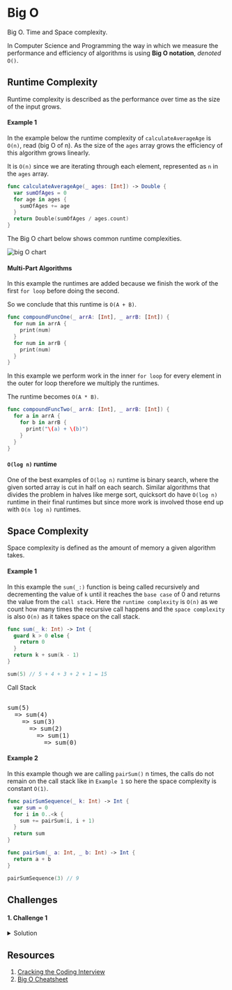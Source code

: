 # Big O

Big O. Time and Space complexity. 

In Computer Science and Programming the way in which we measure the performance and efficiency of algorithms is using **Big O notation**, _denoted_ `O()`. 

## Runtime Complexity 

Runtime complexity is described as the performance over time as the size of the input grows. 


#### Example 1

In the example below the runtime complexity of `calculateAverageAge` is `O(n)`, read (big O of n). As the size of the `ages` array grows the efficiency of this algorithm grows linearly.

It is `O(n)` since we are iterating through each element, represented as `n` in the `ages` array. 

```swift 
func calculateAverageAge(_ ages: [Int]) -> Double {
  var sumOfAges = 0
  for age in ages {
    sumOfAges += age
  }
  return Double(sumOfAges / ages.count)
}
```

The Big O chart below shows common runtime complexities. 

![big O chart](https://miro.medium.com/max/1200/1*_nsMVEEkIr1CH8aHjTNbzA.jpeg)


#### Multi-Part Algorithms 

In this example the runtimes are added because we finish the work of the first `for loop` before doing the second. 

So we conclude that this runtime is `O(A + B)`. 

```swift 
func compoundFuncOne(_ arrA: [Int], _ arrB: [Int]) {
  for num in arrA {
    print(num)
  }
  for num in arrB {
    print(num)
  }
}
```

In this example we perform work in the inner `for loop` for every element in the outer for loop therefore we multiply the runtimes. 

The runtime becomes `O(A * B)`. 

```swift 
func compoundFuncTwo(_ arrA: [Int], _ arrB: [Int]) {
  for a in arrA {
    for b in arrB {
      print("\(a) + \(b)")
    }
  }
}
```

#### `O(log n)` runtime

One of the best examples of `O(log n)` runtime is binary search, where the given sorted array is cut in half on each search. Similar algorithms that divides the problem in halves like merge sort, quicksort do have `O(log n)` runtime in their final runtimes but since more work is involved those end up with `O(n log n)` runtimes. 


## Space Complexity 

Space complexity is defined as the amount of memory a given algorithm takes. 

#### Example 1

In this example the `sum(_:)` function is being called recursively and decrementing the value of `k` until it reaches the `base case` of 0 and returns the value from the `call stack`. Here the `runtime complexity` is `O(n)` as we count how many times the recursive call happens and the `space complexity` is also `O(n)` as it takes space on the call stack. 

```swift 
func sum(_ k: Int) -> Int {
  guard k > 0 else {
    return 0
  }
  return k + sum(k - 1)
}

sum(5) // 5 + 4 + 3 + 2 + 1 = 15
```

Call Stack 

<pre> 
sum(5)
  => sum(4)
    => sum(3)
      => sum(2)
        => sum(1) 
          => sum(0)
</pre>

#### Example 2 

In this example though we are calling `pairSum()` n times, the calls do not remain on the call stack like in `Example 1` so here the space complexity is constant `O(1)`.

```swift 
func pairSumSequence(_ k: Int) -> Int {
  var sum = 0
  for i in 0..<k {
    sum += pairSum(i, i + 1)
  }
  return sum
}

func pairSum(_ a: Int, _ b: Int) -> Int {
  return a + b
}

pairSumSequence(3) // 9
```

## Challenges 

#### 1. Challenge 1 
<details> 
  <summary>Solution</summary>
  
Testing.....  

</details>

## Resources 

1. [Cracking the Coding Interview](http://www.crackingthecodinginterview.com/)
2. [Big O Cheatsheet](https://www.bigocheatsheet.com/)

